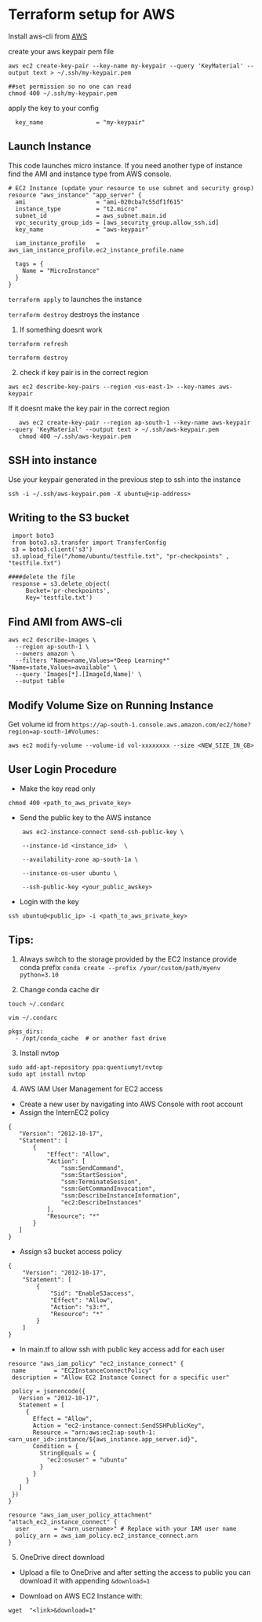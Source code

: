 # Terraform setup for AWS 

Install aws-cli from [AWS](https://docs.aws.amazon.com/cli/latest/userguide/getting-started-install.html)  

create your aws keypair pem file 

```
aws ec2 create-key-pair --key-name my-keypair --query 'KeyMaterial' --output text > ~/.ssh/my-keypair.pem

##set permission so no one can read 
chmod 400 ~/.ssh/my-keypair.pem

```

apply the key to your config 

```
  key_name               = "my-keypair"
```

## Launch Instance 

This code launches micro instance. If you need another type of instance find the AMI and instance type from AWS console. 
```
# EC2 Instance (update your resource to use subnet and security group)
resource "aws_instance" "app_server" {
  ami                    = "ami-020cba7c55df1f615"
  instance_type          = "t2.micro"
  subnet_id              = aws_subnet.main.id
  vpc_security_group_ids = [aws_security_group.allow_ssh.id]
  key_name               = "aws-keypair"

  iam_instance_profile   = aws_iam_instance_profile.ec2_instance_profile.name

  tags = {
    Name = "MicroInstance"
  }
}

```
`terraform apply` to launches the instance

`terraform destroy` destroys the instance 


1. If something doesnt work 

```
terraform refresh

terraform destroy
``` 

2. check if key pair is in the correct region

```
aws ec2 describe-key-pairs --region <us-east-1> --key-names aws-keypair 
```
If it doesnt make the key pair in the correct region

```
   aws ec2 create-key-pair --region ap-south-1 --key-name aws-keypair --query 'KeyMaterial' --output text > ~/.ssh/aws-keypair.pem
   chmod 400 ~/.ssh/aws-keypair.pem
```

## SSH into instance
Use your keypair generated in the previous step to ssh into the instance
```
ssh -i ~/.ssh/aws-keypair.pem -X ubuntu@<ip-address>
```

## Writing to the S3 bucket 
```
 import boto3
 from boto3.s3.transfer import TransferConfig
 s3 = boto3.client('s3') 
 s3.upload_file("/home/ubuntu/testfile.txt", "pr-checkpoints" , "testfile.txt")
 ````

```
####delete the file
 response = s3.delete_object(
     Bucket='pr-checkpoints',
     Key='testfile.txt')
```

## Find AMI from AWS-cli 

```
aws ec2 describe-images \
  --region ap-south-1 \
  --owners amazon \
  --filters "Name=name,Values=*Deep Learning*" "Name=state,Values=available" \
  --query 'Images[*].[ImageId,Name]' \
  --output table 
  ```


## Modify Volume Size on Running Instance 
Get volume id from `https://ap-south-1.console.aws.amazon.com/ec2/home?region=ap-south-1#Volumes:` 

```
aws ec2 modify-volume --volume-id vol-xxxxxxxx --size <NEW_SIZE_IN_GB>
```



## User Login Procedure 

- Make the key read only 

```
chmod 400 <path_to_aws_private_key>
```
 
- Send the public key to the AWS instance 

```
    aws ec2-instance-connect send-ssh-public-key \

    --instance-id <instance_id>  \

    --availability-zone ap-south-1a \ 

    --instance-os-user ubuntu \

    --ssh-public-key <your_public_awskey>
``` 
 
- Login with the key 

```
ssh ubuntu@<public_ip> -i <path_to_aws_private_key>
``` 

## Tips:

1. Always switch to the storage provided by the EC2 Instance provide conda prefix 
`conda create --prefix /your/custom/path/myenv python=3.10` 

2. Change conda cache dir 
```
touch ~/.condarc

vim ~/.condarc

pkgs_dirs:
  - /opt/conda_cache  # or another fast drive

```

3. Install nvtop 

```
sudo add-apt-repository ppa:quentiumyt/nvtop
sudo apt install nvtop
```

4. AWS IAM User Management for EC2 access 
 - Create a new user by navigating into AWS Console with root account 
 - Assign the InternEC2 policy 

 ```
 {
    "Version": "2012-10-17",
    "Statement": [
        {
            "Effect": "Allow",
            "Action": [
                "ssm:SendCommand",
                "ssm:StartSession",
                "ssm:TerminateSession",
                "ssm:GetCommandInvocation",
                "ssm:DescribeInstanceInformation",
                "ec2:DescribeInstances"
            ],
            "Resource": "*"
        }
    ]
}

```
 - Assign s3 bucket access policy  
```
{
    "Version": "2012-10-17",
    "Statement": [
        {
            "Sid": "EnableS3access",
            "Effect": "Allow",
            "Action": "s3:*",
            "Resource": "*"
        }
    ]
}
```
 - In main.tf to allow ssh with public key access add for each user 

 ```
 resource "aws_iam_policy" "ec2_instance_connect" {
  name        = "EC2InstanceConnectPolicy"
  description = "Allow EC2 Instance Connect for a specific user"

  policy = jsonencode({
    Version = "2012-10-17",
    Statement = [
      {
        Effect = "Allow",
        Action = "ec2-instance-connect:SendSSHPublicKey",
        Resource = "arn:aws:ec2:ap-south-1:<arn_user_id>:instance/${aws_instance.app_server.id}",
        Condition = {
          StringEquals = {
            "ec2:osuser" = "ubuntu"
          }
        }
      }
    ]
  })
}
```

```
resource "aws_iam_user_policy_attachment" "attach_ec2_instance_connect" {
  user       = "<arn_username>" # Replace with your IAM user name
  policy_arn = aws_iam_policy.ec2_instance_connect.arn
}
```


5. OneDrive direct download 

- Upload a file to OneDrive and after setting the access to public you can download it with appending `&download=1` 

- Download on AWS EC2 Instance with: 

```
wget  "<link>&download=1"
```

